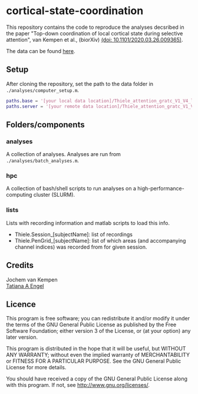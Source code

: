 # cortical-state-coordination

This repository contains the code to reproduce the analyses decsribed in the paper "Top-down coordination of local cortical state during selective attention", van Kempen et al., (biorXiv) [(doi: 10.1101/2020.03.26.009365)](https://www.biorxiv.org/content/10.1101/2020.03.26.009365v1).

The data can be found [here](https://gin.g-node.org/jochemvankempen/Thiele_attention_gratc_V1_V4_laminar).

## Setup
After cloning the repository, set the path to the data folder in `./analyses/computer_setup.m`.

```matlab
paths.base = '[your local data location]/Thiele_attention_gratc_V1_V4_laminar/'
paths.server = '[your remote data location]/Thiele_attention_gratc_V1_V4_laminar/'
```

## Folders/components

### analyses
A collection of analyses. Analyses are run from `./analyses/batch_analyses.m`.

### hpc
A collection of bash/shell scripts to run analyses on a high-performance-computing cluster (SLURM). 

### lists
Lists with recording information and matlab scripts to load this info. 
- Thiele.Session_[subjectName]: list of recordings
- Thiele.PenGrid_[subjectName]: list of which areas (and accompanying channel indices) was recorded from for given session.

## Credits
Jochem van Kempen  
[Tatiana A Engel](https://www.cshl.edu/research/faculty-staff/tatiana-engel/#research-profile)

## Licence
This program is free software; you can redistribute it and/or modify it under the terms of the GNU General Public License as published by the Free Software Foundation; either version 3 of the License, or (at your option) any later version.

This program is distributed in the hope that it will be useful, but WITHOUT ANY WARRANTY; without even the implied warranty of MERCHANTABILITY or FITNESS FOR A PARTICULAR PURPOSE. See the GNU General Public License for more details.

You should have received a copy of the GNU General Public License along with this program. If not, see http://www.gnu.org/licenses/.